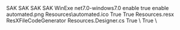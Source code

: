 <Project Sdk="Microsoft.NET.Sdk">

  <PropertyGroup Label="Globals">
    <SccProjectName>SAK</SccProjectName>
    <SccProvider>SAK</SccProvider>
    <SccAuxPath>SAK</SccAuxPath>
    <SccLocalPath>SAK</SccLocalPath>
  </PropertyGroup>

  <PropertyGroup>
    <OutputType>WinExe</OutputType>
    <TargetFramework>net7.0-windows7.0</TargetFramework>
    <Nullable>enable</Nullable>
    <UseWindowsForms>true</UseWindowsForms>
    <ImplicitUsings>enable</ImplicitUsings>
    <PackageIcon>automated.png</PackageIcon>
    <ApplicationIcon>Resources\automated.ico</ApplicationIcon>
  </PropertyGroup>

  <ItemGroup>
    <Compile Remove="NewFolder\**" />
    <EmbeddedResource Remove="NewFolder\**" />
    <None Remove="NewFolder\**" />
  </ItemGroup>

  <ItemGroup>
    <Compile Remove="PDI_Module\Pdi.cs" />
    <Compile Remove="PDI_Module\Pdi.Designer.cs" />
    <Compile Remove="SetPoint_Module\CqGrade.cs" />
    <Compile Remove="SetPoint_Module\CqGrade.Designer.cs" />
  </ItemGroup>

  <ItemGroup>
    <EmbeddedResource Remove="PDI_Module\Pdi.resx" />
    <EmbeddedResource Remove="SetPoint_Module\CqGrade.resx" />
  </ItemGroup>

  <ItemGroup>
    <Content Include="Resources\automated.ico" />
  </ItemGroup>

  <ItemGroup>
    <PackageReference Include="iTextSharp" Version="5.5.13.4" />
    <PackageReference Include="Microsoft.AspNetCore.SignalR.Client" Version="9.0.2" />
    <PackageReference Include="Newtonsoft.Json" Version="13.0.3" />
    <PackageReference Include="Oracle.ManagedDataAccess.Core" Version="23.6.0" />
    <PackageReference Include="QRCoder" Version="1.6.0" />
    <PackageReference Include="WinForms.DataVisualization" Version="1.9.2" />
  </ItemGroup>

  <ItemGroup>
    <Compile Update="Properties\Resources.Designer.cs">
      <DesignTime>True</DesignTime>
      <AutoGen>True</AutoGen>
      <DependentUpon>Resources.resx</DependentUpon>
    </Compile>
  </ItemGroup>

  <ItemGroup>
    <EmbeddedResource Update="Properties\Resources.resx">
      <Generator>ResXFileCodeGenerator</Generator>
      <LastGenOutput>Resources.Designer.cs</LastGenOutput>
    </EmbeddedResource>
  </ItemGroup>

  <ItemGroup>
    <None Update="Resources\automated.ico">
      <Pack>True</Pack>
      <PackagePath>\</PackagePath>
    </None>
    <None Update="Resources\automated.png">
      <Pack>True</Pack>
      <PackagePath>\</PackagePath>
    </None>
  </ItemGroup>

</Project>
